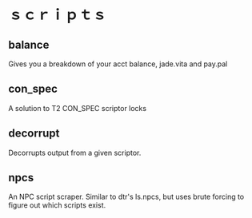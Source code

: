# ｓｃｒｉｐｔｓ

## balance
Gives you a breakdown of your acct balance, jade.vita and pay.pal

## con_spec
A solution to T2 CON_SPEC scriptor locks

## decorrupt
Decorrupts output from a given scriptor.

## npcs
An NPC script scraper. Similar to dtr's ls.npcs, but uses brute forcing to figure out which scripts exist.
